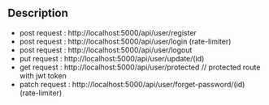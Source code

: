 <!-- user authentication router -->
## Description

 - post request : http://localhost:5000/api/user/register
 - post request : http://localhost:5000/api/user/login  (rate-limiter)
 - post request : http://localhost:5000/api/user/logout
 - put  request : http://localhost:5000/api/user/update/(id)
 - get  request : http://localhost:5000/api/user/protected // protected route with jwt token
 - patch request : http://localhost:5000/api/user/forget-password/(id)   (rate-limiter)